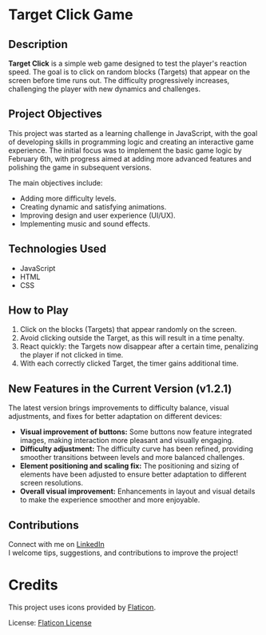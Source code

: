 # Target Click Game

## Description
**Target Click** is a simple web game designed to test the player's reaction speed. The goal is to click on random blocks (Targets) that appear on the screen before time runs out. The difficulty progressively increases, challenging the player with new dynamics and challenges.

## Project Objectives
This project was started as a learning challenge in JavaScript, with the goal of developing skills in programming logic and creating an interactive game experience. The initial focus was to implement the basic game logic by February 6th, with progress aimed at adding more advanced features and polishing the game in subsequent versions.

The main objectives include:
- Adding more difficulty levels.
- Creating dynamic and satisfying animations.
- Improving design and user experience (UI/UX).
- Implementing music and sound effects.

## Technologies Used
- JavaScript
- HTML
- CSS

## How to Play
1. Click on the blocks (Targets) that appear randomly on the screen.
2. Avoid clicking outside the Target, as this will result in a time penalty.
3. React quickly: the Targets now disappear after a certain time, penalizing the player if not clicked in time.
4. With each correctly clicked Target, the timer gains additional time.

## New Features in the Current Version (v1.2.1)
The latest version brings improvements to difficulty balance, visual adjustments, and fixes for better adaptation on different devices:

- **Visual improvement of buttons:** Some buttons now feature integrated images, making interaction more pleasant and visually engaging.
- **Difficulty adjustment:** The difficulty curve has been refined, providing smoother transitions between levels and more balanced challenges.
- **Element positioning and scaling fix:** The positioning and sizing of elements have been adjusted to ensure better adaptation to different screen resolutions.
- **Overall visual improvement:** Enhancements in layout and visual details to make the experience smoother and more enjoyable.

## Contributions
Connect with me on [LinkedIn](https://www.linkedin.com/in/samuel-valentin-54762a293/)  
I welcome tips, suggestions, and contributions to improve the project!

# Credits

This project uses icons provided by [Flaticon](https://www.flaticon.com).

License: [Flaticon License](https://www.flaticon.com/legal)
